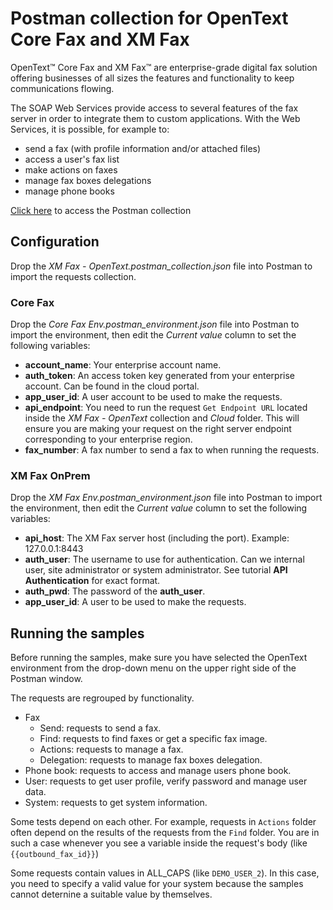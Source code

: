 # Postman collection for OpenText Core Fax and XM Fax

OpenText™ Core Fax and XM Fax™ are enterprise-grade digital fax solution offering businesses of all sizes the features and functionality to keep communications flowing.

The SOAP Web Services provide access to several features of the fax server in order to integrate them to custom applications.
With the Web Services, it is possible, for example to:
- send a fax (with profile information and/or attached files)
- access a user's fax list
- make actions on faxes
- manage fax boxes delegations
- manage phone books

[Click here]() to access the Postman collection


## Configuration

Drop the *XM Fax - OpenText.postman_collection.json* file into Postman to import the requests collection.

### Core Fax

Drop the *Core Fax Env.postman_environment.json* file into Postman to import the environment, then edit the *Current value* column to set the following variables:

- **account\_name**: Your enterprise account name.
- **auth\_token**: An access token key generated from your enterprise account. Can be found in the cloud portal.
- **app\_user_id**: A user account to be used to make the requests.
- **api\_endpoint**: You need to run the request `Get Endpoint URL` located inside the *XM Fax - OpenText* collection and *Cloud* folder. This will ensure you are making your request on the right server endpoint corresponding to your enterprise region.
- **fax\_number**: A fax number to send a fax to when running the requests.


### XM Fax OnPrem

Drop the *XM Fax Env.postman_environment.json* file into Postman to import the environment, then edit the *Current value* column to set the following variables:

- **api\_host**: The XM Fax server host (including the port). Example: 127.0.0.1:8443
- **auth\_user**: The username to use for authentication. Can we internal user, site administrator or system administrator. See tutorial **API Authentication** for exact format.
- **auth\_pwd**: The password of the **auth\_user**.
- **app\_user_id**: A user to be used to make the requests.


## Running the samples

Before running the samples, make sure you have selected the OpenText environment from the drop-down menu on the upper right side of the Postman window.

The requests are regrouped by functionality.

- Fax
    - Send: requests to send a fax.
    - Find: requests to find faxes or get a specific fax image.
    - Actions: requests to manage a fax.
    - Delegation: requests to manage fax boxes delegation.
- Phone book: requests to access and manage users phone book.
- User: requests to get user profile, verify password and manage user data.
- System: requests to get system information.


Some tests depend on each other.
For example, requests in `Actions` folder often depend on the results of the requests from the `Find` folder.
You are in such a case whenever you see a variable inside the request's body (like `{{outbound_fax_id}}`)

Some requests contain values in ALL\_CAPS (like `DEMO_USER_2`).
In this case, you need to specify a valid value for your system because the samples cannot deternine a suitable value by themselves.
